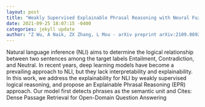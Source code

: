 ```yaml
--- 
layout: post 
title: "Weakly Supervised Explainable Phrasal Reasoning with Neural Fuzzy Logic" 
date: 2021-09-25 18:07:15 -0400 
categories: jekyll update 
author: "Z Wu, A Naik, ZX Zhang, L Mou - arXiv preprint arXiv:2109.08927, 2021" 
--- 
```

Natural language inference (NLI) aims to determine the logical relationship between two sentences among the target labels Entailment, Contradiction, and Neutral. In recent years, deep learning models have become a prevailing approach to NLI, but they lack interpretability and explainability. In this work, we address the explainability for NLI by weakly supervised logical reasoning, and propose an Explainable Phrasal Reasoning (EPR) approach. Our model first detects phrases as the semantic unit and Cites: Dense Passage Retrieval for Open-Domain Question Answering